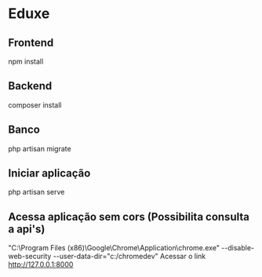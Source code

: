 # Eduxe

## Frontend

npm install

## Backend 

composer install

## Banco

php artisan migrate

## Iniciar aplicação 

php artisan serve 

## Acessa aplicação sem cors (Possibilita consulta a api's)

"C:\Program Files (x86)\Google\Chrome\Application\chrome.exe" --disable-web-security --user-data-dir="c:/chromedev"
Acessar o link http://127.0.0.1:8000